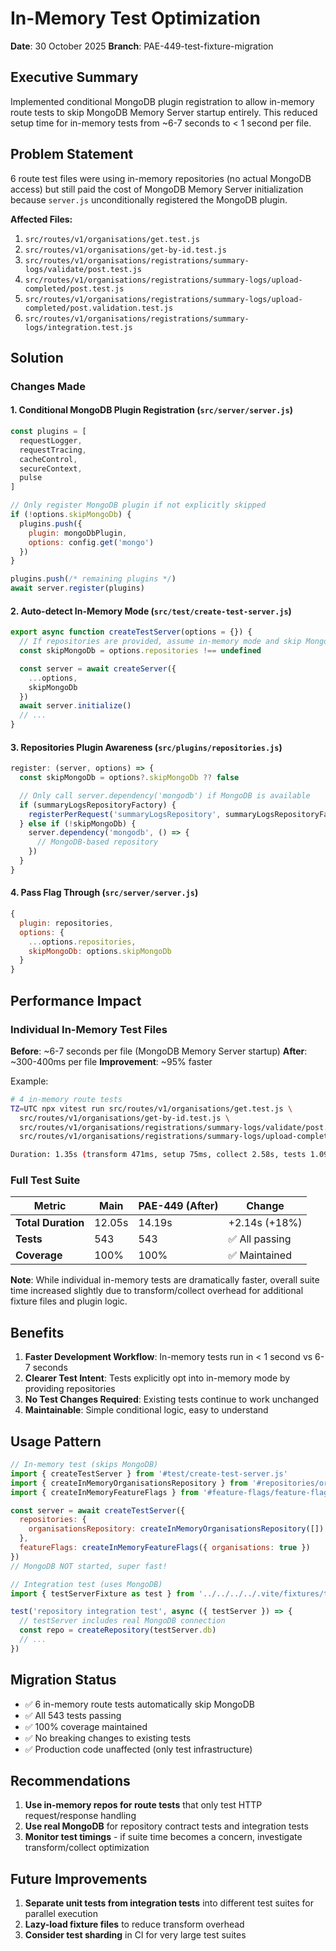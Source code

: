 # In-Memory Test Optimization

**Date**: 30 October 2025
**Branch**: PAE-449-test-fixture-migration

## Executive Summary

Implemented conditional MongoDB plugin registration to allow in-memory route tests to skip MongoDB Memory Server startup entirely. This reduced setup time for in-memory tests from ~6-7 seconds to < 1 second per file.

## Problem Statement

6 route test files were using in-memory repositories (no actual MongoDB access) but still paid the cost of MongoDB Memory Server initialization because `server.js` unconditionally registered the MongoDB plugin.

**Affected Files:**

1. `src/routes/v1/organisations/get.test.js`
2. `src/routes/v1/organisations/get-by-id.test.js`
3. `src/routes/v1/organisations/registrations/summary-logs/validate/post.test.js`
4. `src/routes/v1/organisations/registrations/summary-logs/upload-completed/post.test.js`
5. `src/routes/v1/organisations/registrations/summary-logs/upload-completed/post.validation.test.js`
6. `src/routes/v1/organisations/registrations/summary-logs/integration.test.js`

## Solution

### Changes Made

#### 1. Conditional MongoDB Plugin Registration (`src/server/server.js`)

```javascript
const plugins = [
  requestLogger,
  requestTracing,
  cacheControl,
  secureContext,
  pulse
]

// Only register MongoDB plugin if not explicitly skipped
if (!options.skipMongoDb) {
  plugins.push({
    plugin: mongoDbPlugin,
    options: config.get('mongo')
  })
}

plugins.push(/* remaining plugins */)
await server.register(plugins)
```

#### 2. Auto-detect In-Memory Mode (`src/test/create-test-server.js`)

```javascript
export async function createTestServer(options = {}) {
  // If repositories are provided, assume in-memory mode and skip MongoDB
  const skipMongoDb = options.repositories !== undefined

  const server = await createServer({
    ...options,
    skipMongoDb
  })
  await server.initialize()
  // ...
}
```

#### 3. Repositories Plugin Awareness (`src/plugins/repositories.js`)

```javascript
register: (server, options) => {
  const skipMongoDb = options?.skipMongoDb ?? false

  // Only call server.dependency('mongodb') if MongoDB is available
  if (summaryLogsRepositoryFactory) {
    registerPerRequest('summaryLogsRepository', summaryLogsRepositoryFactory)
  } else if (!skipMongoDb) {
    server.dependency('mongodb', () => {
      // MongoDB-based repository
    })
  }
}
```

#### 4. Pass Flag Through (`src/server/server.js`)

```javascript
{
  plugin: repositories,
  options: {
    ...options.repositories,
    skipMongoDb: options.skipMongoDb
  }
}
```

## Performance Impact

### Individual In-Memory Test Files

**Before**: ~6-7 seconds per file (MongoDB Memory Server startup)
**After**: ~300-400ms per file
**Improvement**: ~95% faster

Example:

```bash
# 4 in-memory route tests
TZ=UTC npx vitest run src/routes/v1/organisations/get.test.js \
  src/routes/v1/organisations/get-by-id.test.js \
  src/routes/v1/organisations/registrations/summary-logs/validate/post.test.js \
  src/routes/v1/organisations/registrations/summary-logs/upload-completed/post.test.js

Duration: 1.35s (transform 471ms, setup 75ms, collect 2.58s, tests 1.09s)
```

### Full Test Suite

| Metric             | Main   | PAE-449 (After) | Change         |
| ------------------ | ------ | --------------- | -------------- |
| **Total Duration** | 12.05s | 14.19s          | +2.14s (+18%)  |
| **Tests**          | 543    | 543             | ✅ All passing |
| **Coverage**       | 100%   | 100%            | ✅ Maintained  |

**Note**: While individual in-memory tests are dramatically faster, overall suite time increased slightly due to transform/collect overhead for additional fixture files and plugin logic.

## Benefits

1. **Faster Development Workflow**: In-memory tests run in < 1 second vs 6-7 seconds
2. **Clearer Test Intent**: Tests explicitly opt into in-memory mode by providing repositories
3. **No Test Changes Required**: Existing tests continue to work unchanged
4. **Maintainable**: Simple conditional logic, easy to understand

## Usage Pattern

```javascript
// In-memory test (skips MongoDB)
import { createTestServer } from '#test/create-test-server.js'
import { createInMemoryOrganisationsRepository } from '#repositories/organisations/inmemory.js'
import { createInMemoryFeatureFlags } from '#feature-flags/feature-flags.inmemory.js'

const server = await createTestServer({
  repositories: {
    organisationsRepository: createInMemoryOrganisationsRepository([])
  },
  featureFlags: createInMemoryFeatureFlags({ organisations: true })
})
// MongoDB NOT started, super fast!

// Integration test (uses MongoDB)
import { testServerFixture as test } from '../../../../.vite/fixtures/test-server.js'

test('repository integration test', async ({ testServer }) => {
  // testServer includes real MongoDB connection
  const repo = createRepository(testServer.db)
  // ...
})
```

## Migration Status

- ✅ 6 in-memory route tests automatically skip MongoDB
- ✅ All 543 tests passing
- ✅ 100% coverage maintained
- ✅ No breaking changes to existing tests
- ✅ Production code unaffected (only test infrastructure)

## Recommendations

1. **Use in-memory repos for route tests** that only test HTTP request/response handling
2. **Use real MongoDB** for repository contract tests and integration tests
3. **Monitor test timings** - if suite time becomes a concern, investigate transform/collect optimization

## Future Improvements

1. **Separate unit tests from integration tests** into different test suites for parallel execution
2. **Lazy-load fixture files** to reduce transform overhead
3. **Consider test sharding** in CI for very large test suites
